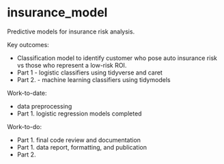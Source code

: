 # insurance_model
Predictive models for insurance risk analysis.

Key outcomes:

* Classification model to identify customer who pose auto insurance risk vs those who represent a low-risk ROI.
* Part 1 - logistic classifiers using tidyverse and caret
* Part 2. - machine learning classifiers using tidymodels

Work-to-date:

* data preprocessing
* Part 1. logistic regression models completed

Work-to-do:

* Part 1. final code review and documentation
* Part 1. data report, formatting, and publication
* Part 2.
